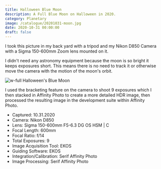 ```yaml
---
title: Halloween Blue Moon
description: A Full Blue Moon on Halloween in 2020.
category: Planetary
image: /catalogue/20201031-moon.jpg
date: 2020-10-31 00:00:00
draft: false
---
```


I took this picture in my back yard with a tripod and my Nikon D850 Camera with a Sigma 150-600mm Zoom lens mounted on it.

<!--more-->

I didn't need any astronomy equipment because the moon is so bright it keeps exposures short. This means there is no need to track it or otherwise move the camera with the motion of the moon's orbit.

![w-full Halloween's Blue Moon](/catalogue/20201031-moon.jpg)

I used the bracketing feature on the camera to shoot 9 exposures which I then stacked in Affinity Photo to create a more detailed HDR image, then processed the resulting image in the development suite within Affinity Photo.  

* Captured: 10.31.2020
* Camera: Nikon D850
* Lens: Sigma 150-600mm F5-6.3 DG OS HSM | C
* Focal Length: 600mm
* Focal Ratio: f/14
* Total Exposures: 9
* Image Acquisition Tool: EKOS
* Guiding Software: EKOS
* Integration/Calibration: Serif Affinity Photo
* Image Processing: Serif Affinity Photo
